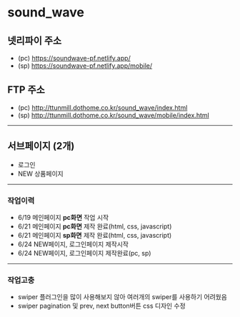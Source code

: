 # sound_wave
## 넷리파이 주소
* (pc) https://soundwave-pf.netlify.app/
* (sp) https://soundwave-pf.netlify.app/mobile/
## FTP 주소
* (pc) http://ttunmill.dothome.co.kr/sound_wave/index.html
* (sp) http://ttunmill.dothome.co.kr/sound_wave/mobile/index.html
---
## 서브페이지 (2개)
* 로그인
* NEW 상품페이지
---
### 작업이력
* 6/19 메인페이지 **pc화면** 작업 시작
* 6/21 메인페이지 **pc화면** 제작 완료(html, css, javascript)
* 6/21 메인페이지 **sp화면** 제작 완료(html, css, javascript)
* 6/24 NEW페이지, 로그인페이지 제작시작
* 6/24 NEW페이지, 로그인페이지 제작완료(pc, sp)
---
### 작업고충
* swiper 플러그인을 많이 사용해보지 않아 여러개의 swiper를 사용하기 어려웠음
* swiper pagination 및 prev, next button버튼 css 디자인 수정